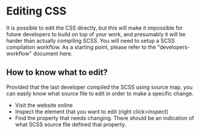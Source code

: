 # Editing CSS

It is possible to edit the CSS directly, but this will make it impossible for future developers to build on top of your work, and presumably it will be harder than actually compiling SCSS. You will need to setup a SCSS compilation workflow. As a starting point, please refer to the "developers-workflow" document here.

## How to know what to edit?

Provided that the last developer compiled the SCSS using source map, you can easily know what source file to edit in order to make a specific change.
* Visit the website online
* Inspect the element that you want to edit (right click>inspect)
* Find the property that needs changing. There should be an indication of what SCSS source file defined that property.
